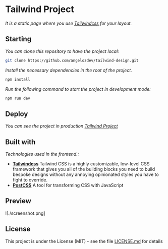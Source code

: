 # Tailwind Project

_It is a static page where you use [Tailwindcss](https://tailwindcss.com/) for your layout._

## Starting

_You can clone this repository to have the project local:_

```bash
git clone https://github.com/angelozdev/tailwind-design.git
```

_Install the necessary dependencies in the root of the project._

```bash
npm install
```

_Run the following command to start the project in development mode:_

```bash
npm run dev
```

## Deploy

_You can see the project in production [Tailwind Project](https://angelozdev.github.io/tailwind-design/public/)_

## Built with

_Technologies used in the frontend.:_
-  **[Tailwindcss](https://tailwindcss.com/)** Tailwind CSS is a highly customizable, low-level CSS framework that gives you all of the building blocks you need to build bespoke designs without any annoying opinionated styles you have to fight to override.
- **[PostCSS](https://postcss.org/)** A tool for transforming CSS with JavaScript


## Preview
![./screenshot.png]

## License

This project is under the License (MIT) - see the file [LICENSE.md](LICENSE.md) for details
